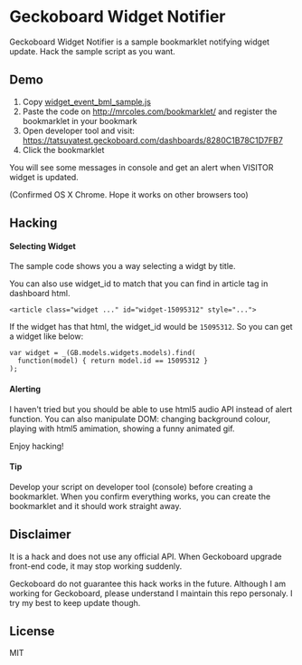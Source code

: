 # Geckoboard Widget Notifier

Geckoboard Widget Notifier is a sample bookmarklet notifying widget update.
Hack the sample script as you want.

## Demo

1. Copy [widget_event_bml_sample.js]()
1. Paste the code on http://mrcoles.com/bookmarklet/ and register the
   bookmarklet in your bookmark
1. Open developer tool and visit: https://tatsuyatest.geckoboard.com/dashboards/8280C1B78C1D7FB7
1. Click the bookmarklet

You will see some messages in console and get an alert when VISITOR widget is
updated.

(Confirmed OS X Chrome. Hope it works on other browsers too)

## Hacking

#### Selecting Widget

The sample code shows you a way selecting a widgt by title.

You can also use widget\_id to match that you can find in article tag in
dashboard html.

```
<article class="widget ..." id="widget-15095312" style="...">
```

If the widget has that html, the widget\_id would be `15095312`.
So you can get a widget like below:

```
var widget = _(GB.models.widgets.models).find(
  function(model) { return model.id == 15095312 }
);
```

#### Alerting

I haven't tried but you should be able to use html5 audio API instead of alert
function.
You can also manipulate DOM: changing background colour, playing with html5
amimation, showing a funny animated gif.

Enjoy hacking!

#### Tip

Develop your script on developer tool (console) before creating a bookmarklet.
When you confirm everything works, you can create the bookmarklet and it should
work straight away.


## Disclaimer

It is a hack and does not use any official API.
When Geckoboard upgrade front-end code, it may stop working suddenly.

Geckoboard do not guarantee this hack works in the future.
Although I am working for Geckoboard, please understand I maintain this repo personaly.
I try my best to keep update though.


## License

MIT

